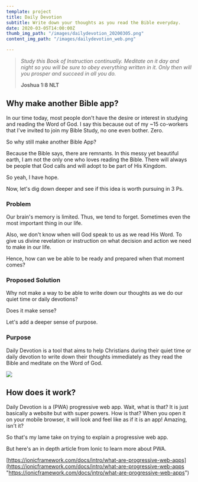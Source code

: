 ```yaml
---
template: project
title: Daily Devotion
subtitle: Write down your thoughts as you read the Bible everyday.
date: 2020-03-05T14:00:00Z
thumb_img_path: "/images/dailydevotion_20200305.png"
content_img_path: "/images/dailydevotion_web.png"

---
```

> _Study this Book of Instruction continually. Meditate on it day and night so you will be sure to obey everything written in it. Only then will you prosper and succeed in all you do._
>
> **Joshua 1:8 NLT**

## Why make another Bible app?

In our time today, most people don't have the desire or interest in studying and reading the Word of God. I say this because out of my \~15 co-workers that I've invited to join my Bible Study, no one even bother. Zero.

So why still make another Bible App?

Because the Bible says, there are remnants. In this messy yet beautiful earth, I am not the only one who loves reading the Bible. There will always be people that God calls and will adopt to be part of His Kingdom.

So yeah, I have hope.

Now, let's dig down deeper and see if this idea is worth pursuing in 3 Ps.

### Problem

Our brain's memory is limited. Thus, we tend to forget. Sometimes even the most important thing in our life.

Also, we don't know when will God speak to us as we read His Word. To give us divine revelation or instruction on what decision and action we need to make in our life.

Hence, how can we be able to be ready and prepared when that moment comes?

### Proposed Solution

Why not make a way to be able to write down our thoughts as we do our quiet time or daily devotions?

Does it make sense?

Let's add a deeper sense of purpose.

### Purpose

Daily Devotion is a tool that aims to help Christians during their quiet time or daily devotion to write down their thoughts immediately as they read the Bible and meditate on the Word of God.

![](/images/dailydevotion_ios.png)

## How does it work?

Daily Devotion is a (PWA) progressive web app. Wait, what is that? It is just basically a website but with super powers. How is that? When you open it on your mobile browser, it will look and feel like as if it is an app! Amazing, isn't it?

So that's my lame take on trying to explain a progressive web app.

But here's an in depth article from Ionic to learn more about PWA.

[https://ionicframework.com/docs/intro/what-are-progressive-web-apps](https://ionicframework.com/docs/intro/what-are-progressive-web-apps "https://ionicframework.com/docs/intro/what-are-progressive-web-apps")